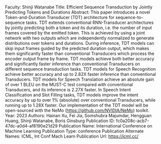 Faculty: Shinji Watanabe
Title: Efficient Sequence Transduction by Jointly Predicting Tokens and Durations
Abstract: This paper introduces a novel Token-and-Duration Transducer (TDT) architecture for sequence-to-sequence tasks. TDT extends conventional RNN-Transducer architectures by jointly predicting both a token and its duration, i.e. the number of input frames covered by the emitted token. This is achieved by using a joint network with two outputs which are independently normalized to generate distributions over tokens and durations. During inference, TDT models can skip input frames guided by the predicted duration output, which makes them significantly faster than conventional Transducers which process the encoder output frame by frame. TDT models achieve both better accuracy and significantly faster inference than conventional Transducers on different sequence transduction tasks. TDT models for Speech Recognition achieve better accuracy and up to 2.82X faster inference than conventional Transducers. TDT models for Speech Translation achieve an absolute gain of over 1 BLEU on the MUST-C test compared with conventional Transducers, and its inference is 2.27X faster. In Speech Intent Classification and Slot Filling tasks, TDT models improve the intent accuracy by up to over 1% (absolute) over conventional Transducers, while running up to 1.28X faster. Our implementation of the TDT model will be open-sourced with the NeMo (https://github.com/NVIDIA/NeMo) toolkit.
Year: 2023
Authors: Hainan Xu, Fei Jia, Somshubra Majumdar, Hengguan Huang, Shinji Watanabe, Boris Ginsburg
Publication ID: fc0a208c-acb7-47dc-a0d4-af8190e21d29
Publication Name: International Conference on Machine Learning
Publication Type: conference
Publication Alternate Names: ICML, Int Conf Mach Learn
Publication Url: https://icml.cc/
